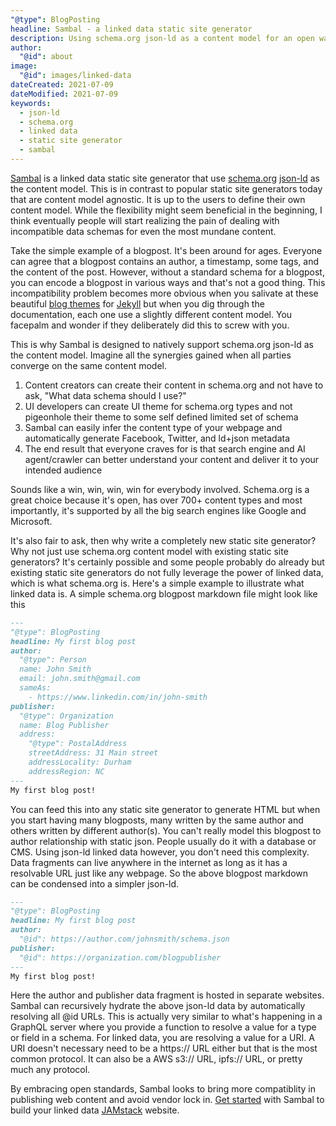 ```yaml
---
"@type": BlogPosting
headline: Sambal - a linked data static site generator
description: Using schema.org json-ld as a content model for an open way to build SEO websites
author:
  "@id": about
image:
  "@id": images/linked-data
dateCreated: 2021-07-09
dateModified: 2021-07-09
keywords: 
  - json-ld
  - schema.org
  - linked data
  - static site generator
  - sambal
---
```


[Sambal](https://sambal.dev) is a linked data static site generator that use [schema.org](https://schema.org/) [json-ld](https://json-ld.org/) as the content model.  This is in contrast to popular static site generators today that are content model agnostic.  It is up to the users to define their own content model.  While the flexibility might seem beneficial in the beginning, I think eventually people will start realizing the pain of dealing with incompatible data schemas for even the most mundane content.

Take the simple example of a blogpost.  It's been around for ages.  Everyone can agree that a blogpost contains an author, a timestamp, some tags, and the content of the post.  However, without a standard schema for a blogpost, you can encode a blogpost in various ways and that's not a good thing.  This incompatibility problem becomes more obvious when you salivate at these beautiful [blog themes](https://jekyllthemes.io/jekyll-blog-themes) for [Jekyll](https://jekyllrb.com/) but when you dig through the documentation, each one use a slightly different content model.  You facepalm and wonder if they deliberately did this to screw with you.

This is why Sambal is designed to natively support schema.org json-ld as the content model.  Imagine all the synergies gained when all parties converge on the same content model. 

1. Content creators can create their content in schema.org and not have to ask, "What data schema should I use?"
2. UI developers can create UI theme for schema.org types and not pigeonhole their theme to some self defined limited set of schema
3. Sambal can easily infer the content type of your webpage and automatically generate Facebook, Twitter, and ld+json metadata
4. The end result that everyone craves for is that search engine and AI agent/crawler can better understand your content and deliver it to your intended audience

Sounds like a win, win, win, win for everybody involved.  Schema.org is a great choice because it's open, has over 700+ content types and most importantly, it's supported by all the big search engines like Google and Microsoft.  

It's also fair to ask, then why write a completely new static site generator?  Why not just use schema.org content model with existing static site generators?  It's certainly possible and some people probably do already but existing static site generators do not fully leverage the power of linked data, which is what schema.org is.  Here's a simple example to illustrate what linked data is.  A simple schema.org blogpost markdown file might look like this

```md
---
"@type": BlogPosting
headline: My first blog post
author:
  "@type": Person
  name: John Smith
  email: john.smith@gmail.com
  sameAs:
    - https://www.linkedin.com/in/john-smith
publisher:
  "@type": Organization
  name: Blog Publisher
  address:
    "@type": PostalAddress
    streetAddress: 31 Main street
    addressLocality: Durham
    addressRegion: NC
---
My first blog post!
```

You can feed this into any static site generator to generate HTML but when you start having many blogposts, many written by the same author and others written by different author(s).  You can't really model this blogpost to author relationship with static json.  People usually do it with a database or CMS.  Using json-ld linked data however, you don't need this complexity.  Data fragments can live anywhere in the internet as long as it has a resolvable URL just like any webpage.  So the above blogpost markdown can be condensed into a simpler json-ld.

```md
---
"@type": BlogPosting
headline: My first blog post
author:
  "@id": https://author.com/johnsmith/schema.json
publisher:
  "@id": https://organization.com/blogpublisher
---
My first blog post!
```

Here the author and publisher data fragment is hosted in separate websites.  Sambal can recursively hydrate the above json-ld data by automatically resolving all @id URLs.  This is actually very similar to what's happening in a GraphQL server where you provide a function to resolve a value for a type or field in a schema.  For linked data, you are resolving a value for a URI.  A URI doesn't necessary need to be a https:// URL either but that is the most common protocol.  It can also be a AWS s3:// URL, ipfs:// URL, or pretty much any protocol.

By embracing open standards, Sambal looks to bring more compatiblity in publishing web content and avoid vendor lock in.  [Get started](https://www.sambal.dev/docs/get-started/) with Sambal to build your linked data [JAMstack](https://jamstack.org/) website.